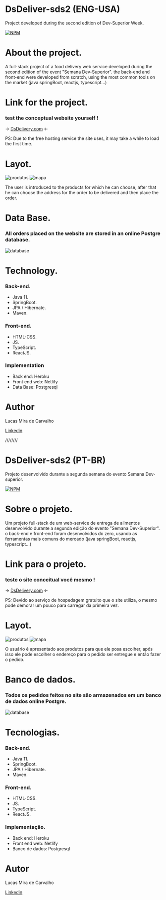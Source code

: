 # DsDeliver-sds2 (ENG-USA)
 Project developed during the second edition of Dev-Superior Week.
 
 [![NPM](https://img.shields.io/npm/l/react)](https://github.com/miratkd/DsDeliver-sds2/blob/main/LICENSE)
 
 # About the project.
 A full-stack project of a food delivery web service developed during the second edition of the event "Semana Dev-Superior". the back-end and front-end were developed from scratch, using the most common tools on the market (java springBoot, reactjs, typescript...) 
 
 # Link for the project.
  ### test the conceptual website yourself !
  
   -> [DsDelivery.com](https://dsdelivery-lmira.netlify.app/orders) <-
   
   PS: Due to the free hosting service the site uses, it may take a while to load the first time. 
  
  # Layot.
  ![produtos](https://raw.githubusercontent.com/miratkd/assets/main/produtos.PNG)
  ![mapa](https://raw.githubusercontent.com/miratkd/assets/main/mapa.PNG)
  
  The user is introduced to the products for which he can choose, after that he can choose the address for the order to be delivered and then place the order.
  
  # Data Base.
  ### All orders placed on the website are stored in an online Postgre database.
  
  ![database](https://raw.githubusercontent.com/miratkd/assets/main/postgre.PNG)
  
  # Technology.
  ### Back-end.
   * Java 11.
   * SpringBoot.
   * JPA / Hibernate.
   * Maven.
   
   ### Front-end.
   * HTML-CSS. 
   * JS. 
   * TypeScript.
   * ReactJS.
   
   ### Implementation
   * Back end: Heroku
   * Front end web: Netlify
   * Data Base: Postgresql
  
  # Author
  Lucas Mira de Carvalho
  
  [Linkedin](https://www.linkedin.com/in/lucas-mira-17514b203/)
  
 ////////
# DsDeliver-sds2 (PT-BR)
 Projeto desenvolvido durante a segunda semana do evento Semana Dev-superior.
 
 [![NPM](https://img.shields.io/npm/l/react)](https://github.com/miratkd/DsDeliver-sds2/blob/main/LICENSE)
 
 # Sobre o projeto.
  Um projeto full-stack de um web-service de entrega de alimentos desenvolvido durante a segunda edição do evento "Semana Dev-Superior". o back-end e front-end foram desenvolvidos do zero, usando as ferramentas mais comuns do mercado (java springBoot, reactjs, typescript...)
  
  # Link para o projeto.
  ### teste o site conceitual você mesmo !
  
   -> [DsDelivery.com](https://dsdelivery-lmira.netlify.app/orders) <-
   
   PS: Devido ao serviço de hospedagem gratuito que o site utiliza, o mesmo pode demorar um pouco para carregar da primeira vez. 

   # Layot.
  ![produtos](https://raw.githubusercontent.com/miratkd/assets/main/produtos.PNG)
  ![mapa](https://raw.githubusercontent.com/miratkd/assets/main/mapa.PNG)
  
  O usuário é apresentado aos produtos para que ele posa escolher, após isso ele pode escolher o endereço para o pedido ser entregue e então fazer o pedido.
  
   # Banco de dados.
  ### Todos os pedidos feitos no site são armazenados em um banco de dados online Postgre. 
  
  ![database](https://raw.githubusercontent.com/miratkd/assets/main/postgre.PNG)
  
  # Tecnologias.
  ### Back-end.
   * Java 11.
   * SpringBoot.
   * JPA / Hibernate.
   * Maven.
   
   ### Front-end.
   * HTML-CSS. 
   * JS. 
   * TypeScript.
   * ReactJS.
   
   ### Implementação.
   * Back end: Heroku
   * Front end web: Netlify
   * Banco de dados: Postgresql
   
   # Autor
  Lucas Mira de Carvalho
  
  [Linkedin](https://www.linkedin.com/in/lucas-mira-17514b203/)
